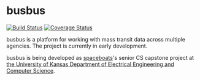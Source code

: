 # busbus

[![Build Status](https://travis-ci.org/spaceboats/busbus.svg?branch=master)](https://travis-ci.org/spaceboats/busbus)
[![Coverage Status](https://img.shields.io/coveralls/spaceboats/busbus.svg)](https://coveralls.io/r/spaceboats/busbus)

busbus is a platform for working with mass transit data across multiple
agencies. The project is currently in early development.

busbus is being developed as [spaceboats][spaceboats]'s senior CS capstone
project at [the University of Kansas Department of Electrical Engineering and
Computer Science][ku-eecs].

[spaceboats]: https://spaceboats.github.io/
[ku-eecs]: http://eecs.ku.edu/
